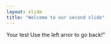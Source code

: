 ```yaml
---
layout: slide
title: "Welcome to our second slide"
---
```

Your test
Use the left arror to go back!"
